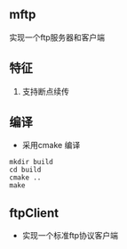 ## mftp
实现一个ftp服务器和客户端

## 特征
1. 支持断点续传

## 编译
* 采用cmake 编译
```
mkdir build
cd build
cmake ..
make
```

## ftpClient
* 实现一个标准ftp协议客户端
